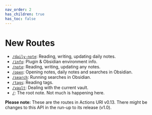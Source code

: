 ```yaml
---
nav_order: 2
has_children: true
has_toc: false
---
```


# New Routes

- [`/daily-note`](routes/daily-note.md): Reading, writing, updating daily notes.
- [`/info`](routes/info.md): Plugin & Obsidian environment info.
- [`/note`](routes/note.md): Reading, writing, updating any notes.
- [`/open`](routes/open.md): Opening notes, daily notes and searches in Obsidian.
- [`/search`](routes/-search.md): Running searches in Obsidian.
- [`/tags`](routes/tags.md): Reading tags.
- [`/vault`](routes/vault.md): Dealing with the current vault.
- [`/`](routes/root.md): The root note. Not much is happening here.

**Please note:** These are the routes in Actions URI v0.13.  There might be changes to this API in the run-up to its release (v1.0).
